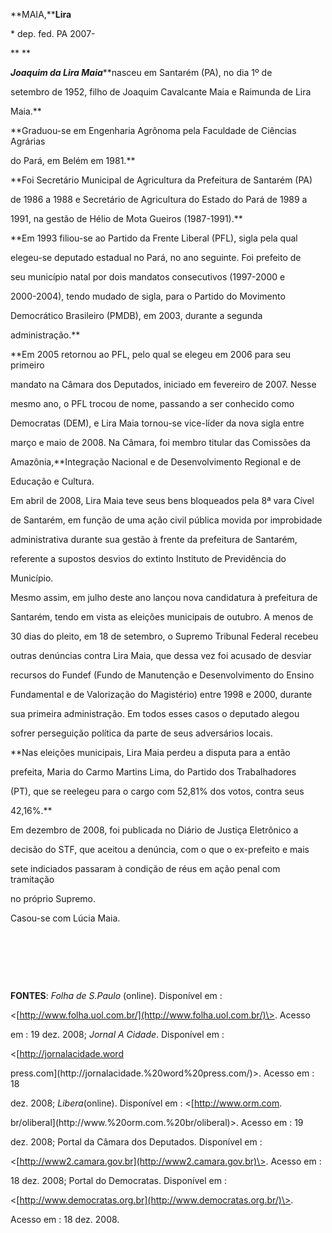 **MAIA,****Lira**



\* dep. fed. PA 2007-



** **



***Joaquim da Lira Maia*****nasceu em Santarém (PA), no dia 1º de

setembro de 1952, filho de Joaquim Cavalcante Maia e Raimunda de Lira

Maia.**



**Graduou-se em Engenharia Agrônoma pela Faculdade de Ciências Agrárias

do Pará, em Belém em 1981.**



**Foi Secretário Municipal de Agricultura da Prefeitura de Santarém (PA)

de 1986 a 1988 e Secretário de Agricultura do Estado do Pará de 1989 a

1991, na gestão de Hélio de Mota Gueiros (1987-1991).**



**Em 1993 filiou-se ao Partido da Frente Liberal (PFL), sigla pela qual

elegeu-se deputado estadual no Pará, no ano seguinte. Foi prefeito de

seu município natal por dois mandatos consecutivos (1997-2000 e

2000-2004), tendo mudado de sigla, para o Partido do Movimento

Democrático Brasileiro (PMDB), em 2003, durante a segunda

administração.**



**Em 2005 retornou ao PFL, pelo qual se elegeu em 2006 para seu primeiro

mandato na Câmara dos Deputados, iniciado em fevereiro de 2007. Nesse

mesmo ano, o PFL trocou de nome, passando a ser conhecido como

Democratas (DEM), e Lira Maia tornou-se vice-líder da nova sigla entre

março e maio de 2008. Na Câmara, foi membro titular das Comissões da

Amazônia,**Integração Nacional e de Desenvolvimento Regional e de

Educação e Cultura.



Em abril de 2008, Lira Maia teve seus bens bloqueados pela 8ª vara Cível

de Santarém, em função de uma ação civil pública movida por improbidade

administrativa durante sua gestão à frente da prefeitura de Santarém,

referente a supostos desvios do extinto Instituto de Previdência do

Município.



Mesmo assim, em julho deste ano lançou nova candidatura à prefeitura de

Santarém, tendo em vista as eleições municipais de outubro. A menos de

30 dias do pleito, em 18 de setembro, o Supremo Tribunal Federal recebeu

outras denúncias contra Lira Maia, que dessa vez foi acusado de desviar

recursos do Fundef (Fundo de Manutenção e Desenvolvimento do Ensino

Fundamental e de Valorização do Magistério) entre 1998 e 2000, durante

sua primeira administração. Em todos esses casos o deputado alegou

sofrer perseguição política da parte de seus adversários locais.



**Nas eleições municipais, Lira Maia perdeu a disputa para a então

prefeita, Maria do Carmo Martins Lima, do Partido dos Trabalhadores

(PT), que se reelegeu para o cargo com 52,81% dos votos, contra seus

42,16%.**



Em dezembro de 2008, foi publicada no Diário de Justiça Eletrônico a

decisão do STF, que aceitou a denúncia, com o que o ex-prefeito e mais

sete indiciados passaram à condição de réus em ação penal com tramitação

no próprio Supremo.



Casou-se com Lúcia Maia.



 



 



 



**FONTES**: *Folha de S.Paulo* (online). Disponível em :

\<[http://www.folha.uol.com.br/](http://www.folha.uol.com.br/)\>. Acesso

em : 19 dez. 2008; *Jornal A Cidade*. Disponível em :

\<[http://jornalacidade.word

press.com](http://jornalacidade.%20word%20press.com/)\>. Acesso em : 18

dez. 2008; *Libera*(online). Disponível em : \<[http://www.orm.com.

br/oliberal](http://www.%20orm.com.%20br/oliberal)\>. Acesso em : 19

dez. 2008; Portal da Câmara dos Deputados. Disponível em :

\<[http://www2.camara.gov.br](http://www2.camara.gov.br)\>. Acesso em :

18 dez. 2008; Portal do Democratas. Disponível em :

\<[http://www.democratas.org.br](http://www.democratas.org.br/)\>.

Acesso em : 18 dez. 2008.



 



 



 



 



 



 



 

